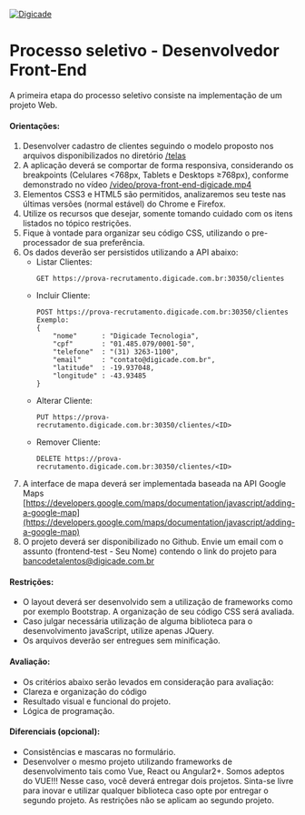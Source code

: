 [![Digicade](http://digicade.com.br/wp-content/uploads/2016/10/logo@2-digicade.png "Digicade")](http://digicade.com.br "Digicade")
# Processo seletivo - Desenvolvedor Front-End

A primeira etapa do processo seletivo consiste na implementação de um projeto Web.

#### Orientações:
1. Desenvolver cadastro de clientes seguindo o modelo proposto nos arquivos disponibilizados no diretório [/telas](/telas)
2. A aplicação deverá se comportar de forma responsiva, considerando os breakpoints (Celulares <768px, Tablets e Desktops ≥768px), conforme demonstrado no vídeo [/video/prova-front-end-digicade.mp4](/video/prova-front-end-digicade.mp4?raw=true)
3. Elementos CSS3 e HTML5 são permitidos, analizaremos seu teste nas últimas versões (normal estável) do Chrome e Firefox.
5. Utilize os recursos que desejar, somente tomando cuidado com os itens listados no tópico restrições.
6. Fique à vontade para organizar seu código CSS, utilizando o pre-processador de sua preferência.
7. Os dados deverão ser persistidos utilizando a API abaixo:
    - Listar Clientes:
        ```
	    GET https://prova-recrutamento.digicade.com.br:30350/clientes
        ```
    - Incluir Cliente:
        ```
        POST https://prova-recrutamento.digicade.com.br:30350/clientes
        Exemplo:
        {
        	"nome"      : "Digicade Tecnologia",
        	"cpf"       : "01.485.079/0001-50",
        	"telefone"  : "(31) 3263-1100",
        	"email"     : "contato@digicade.com.br",
        	"latitude"  : -19.937048,
        	"longitude" : -43.93485
        }
        ```
    - Alterar Cliente:
        ```
        PUT https://prova-recrutamento.digicade.com.br:30350/clientes/<ID>
        ```
    - Remover Cliente:
        ```
        DELETE https://prova-recrutamento.digicade.com.br:30350/clientes/<ID>
        ```
8. A interface de mapa deverá ser implementada baseada na API Google Maps [https://developers.google.com/maps/documentation/javascript/adding-a-google-map](https://developers.google.com/maps/documentation/javascript/adding-a-google-map)
9. O projeto deverá ser disponibilizado no Github. Envie um email com o assunto (frontend-test - Seu Nome) contendo o link do projeto para bancodetalentos@digicade.com.br

#### Restrições:
- O layout deverá ser desenvolvido sem a utilização de frameworks como por exemplo Bootstrap. A organização de seu código CSS será avaliada.
- Caso julgar necessária utilização de alguma biblioteca para o desenvolvimento javaScript, utilize apenas JQuery. 
- Os arquivos deverão ser entregues sem minificação.

#### Avaliação:
- Os critérios abaixo serão levados em consideração para avaliação:
- Clareza e organização do código
- Resultado visual e funcional do projeto.
- Lógica de programação.

#### Diferenciais (opcional):
- Consistências e mascaras no formulário.
- Desenvolver o mesmo projeto utilizando frameworks de desenvolvimento tais como Vue, React ou Angular2+. Somos adeptos do VUE!!! Nesse caso, você deverá entregar dois projetos. Sinta-se livre para inovar e utilizar qualquer biblioteca caso opte por entregar o segundo projeto. As restrições não se aplicam ao segundo projeto.
